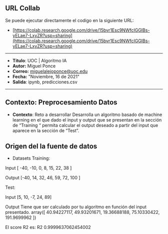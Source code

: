## URL Collab
Se puede ejecutar directamente el codigo en la siguiente URL:
+ [https://colab.research.google.com/drive/15bvr1Esc9NWfcIGGIBs-yELae7-LxyZR?usp=sharing](https://colab.research.google.com/drive/15bvr1Esc9NWfcIGGIBs-yELae7-LxyZR?usp=sharing)

---
* **Titulo**: UOC | Algoritmo IA
* **Autor:** Miguel Ponce
* **Correo:** miguelalejoponce@uoc.edu
* **Fecha:** "Noviembre, 16 de 2021"
* **Salida**: ipynb, predicciones.csv
---
## Contexto: Preprocesamiento Datos

* **Contexto**: Reto a desarrollar
Desarrolla un algoritmo basado de machine learning en el que dado el input y output que se presentan en la sección de “Training “ permita calcular el output deseado a partir del input que aparece en la sección de “Test”.

## Origen del la fuente de datos


* Datasets
Training:

Input
[ -40, -10, 0, 8, 15, 22, 38 ]

Output
[-40, 14, 32, 46, 59, 72, 100 ]

Test:

Input
[5, 10, -7, 24, 89]

Output
Tiene que ser calculado por tu algoritmo en función del input presentado.
array([ 40.94227117,  49.93201671,  19.36688188,  75.10330422,
       191.9699962 ])
       
El score R2 es:
R2 0.9999637062454002
